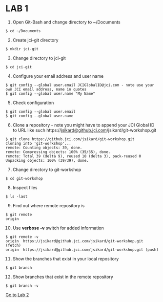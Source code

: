 # LAB 1

1. Open Git-Bash and change directory to ~/Documents
```
$ cd ~/Documents
```
2. Create jci-git directory
```
$ mkdir jci-git
```
3. Change directory to jci-git
```
$ cd jci-git
```
4. Configure your email address and user name 
```
$ git config --global user.email JCIGlobalID@jci.com - note use your own JCI email address, name in quotes 
$ git config --global user.name "My Name"
```
5. Check configuration
```
$ git config --global user.email
$ git config --global user.name
```
6.  Clone a repository - note you might have to append your JCI Global ID to URL like such https://jsikard@github.jci.com/jsikard/git-workshop.git
```
$ git clone https://github.jci.com/jsikard/git-workshop.git
Cloning into 'git-workshop'...
remote: Counting objects: 39, done.
remote: Compressing objects: 100% (35/35), done.
remote: Total 39 (delta 9), reused 18 (delta 3), pack-reused 0
Unpacking objects: 100% (39/39), done.
```
7. Change directory to git-workshop
```
$ cd git-workshop
```
8. Inspect files
```
$ ls -last
```
9. Find out where remote repository is
```
$ git remote
origin
```
10. Use **verbose -v** switch for added information
```
$ git remote -v
origin  https://jsikard@github.jci.com/jsikard/git-workshop.git (fetch)
origin  https://jsikard@github.jci.com/jsikard/git-workshop.git (push)
```
11. Show the branches that exist in your local repository
```
$ git branch
```
12. Show branches that exist in the remote repository
```
$ git branch -v
```

[Go to Lab 2](lab2.md)
